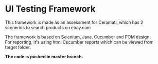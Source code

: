 
# UI Testing Framework

This framework is made as an assessment for Ceramati, which has 2 scenerios to search products on ebay.com

The framework is based on Selenium, Java, Cucumber and POM design. For reporting, it's using html Cucumber reports which can be viewed from target folder.

**The code is pushed in master branch.**

